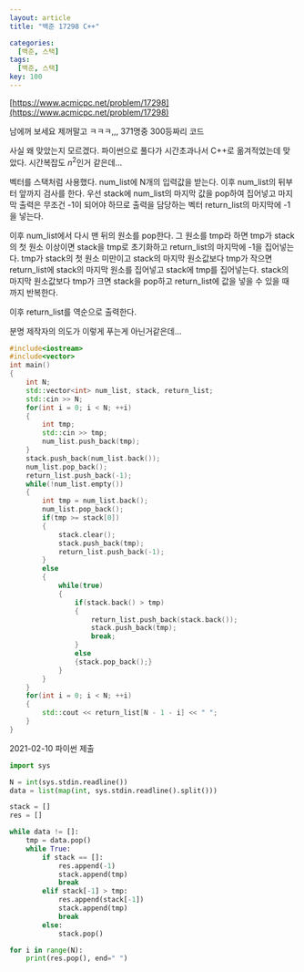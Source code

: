 ```yaml
---
layout: article
title: "백준 17298 C++"

categories:
  [백준, 스택]
tags:
  [백준, 스택]
key: 100
---
```


[https://www.acmicpc.net/problem/17298](https://www.acmicpc.net/problem/17298)

남에꺼 보세요 제꺼말고 ㅋㅋㅋ,,, 371명중 300등짜리 코드

사실 왜 맞았는지 모르겠다. 파이썬으로 풀다가 시간초과나서 C++로 옮겨적었는데 맞았다. 시간복잡도 $n^2$인거 같은데...

벡터를 스택처럼 사용했다. num_list에 N개의 입력값을 받는다. 이후 num_list의 뒤부터 앞까지 검사를 한다. 우선 stack에 num_list의 마지막 값을 pop하여 집어넣고 마지막 출력은 무조건 -1이 되어야 하므로 출력을 담당하는 벡터 return_list의 마지막에 -1을 넣는다. 

이후 num_list에서 다시 맨 뒤의 원소를 pop한다. 그 원소를 tmp라 하면 tmp가 stack의 첫 원소 이상이면 stack을 tmp로 초기화하고 return_list의 마지막에 -1을 집어넣는다. tmp가 stack의 첫 원소 미만이고 stack의 마지막 원소값보다 tmp가 작으면 return_list에 stack의 마지막 원소를 집어넣고 stack에 tmp를 집어넣는다. stack의 마지막 원소값보다 tmp가 크면 stack을 pop하고 return_list에 값을 넣을 수 있을 때까지 반복한다. 

이후 return_list를 역순으로 출력한다.

분명 제작자의 의도가 이렇게 푸는게 아닌거같은데...

``` c++
#include<iostream>
#include<vector>
int main()
{
    int N;
    std::vector<int> num_list, stack, return_list;
    std::cin >> N;
    for(int i = 0; i < N; ++i)
    {
        int tmp;
        std::cin >> tmp;
        num_list.push_back(tmp);
    }
    stack.push_back(num_list.back());
    num_list.pop_back();
    return_list.push_back(-1);
    while(!num_list.empty())
    {
        int tmp = num_list.back();
        num_list.pop_back();
        if(tmp >= stack[0])
        {
            stack.clear();
            stack.push_back(tmp);
            return_list.push_back(-1);
        }
        else
        {
            while(true)
            {
                if(stack.back() > tmp)
                {
                    return_list.push_back(stack.back());
                    stack.push_back(tmp);
                    break;
                }
                else
                {stack.pop_back();}
            }
        }
    }
    for(int i = 0; i < N; ++i)
    {
        std::cout << return_list[N - 1 - i] << " ";
    }
}
```
2021-02-10 파이썬 제출

``` python
import sys

N = int(sys.stdin.readline())
data = list(map(int, sys.stdin.readline().split()))

stack = []
res = []

while data != []:
    tmp = data.pop()
    while True:
        if stack == []:
            res.append(-1)
            stack.append(tmp)
            break
        elif stack[-1] > tmp:
            res.append(stack[-1])
            stack.append(tmp)
            break
        else:
            stack.pop()

for i in range(N):
    print(res.pop(), end=" ")
```